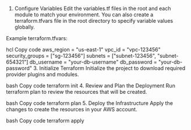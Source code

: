 
1. Configure Variables
Edit the variables.tf files in the root and each module to match your environment. You can also create a terraform.tfvars file in the root directory to specify variable values globally.

Example terraform.tfvars:

hcl
Copy code
aws_region       = "us-east-1"
vpc_id           = "vpc-123456"
security_groups  = ["sg-123456"]
subnets          = ["subnet-123456", "subnet-654321"]
db_username      = "your-db-username"
db_password      = "your-db-password"
3. Initialize Terraform
Initialize the project to download required provider plugins and modules.

bash
Copy code
terraform init
4. Review and Plan the Deployment
Run terraform plan to review the resources that will be created.

bash
Copy code
terraform plan
5. Deploy the Infrastructure
Apply the changes to create the resources in your AWS account.

bash
Copy code
terraform apply





